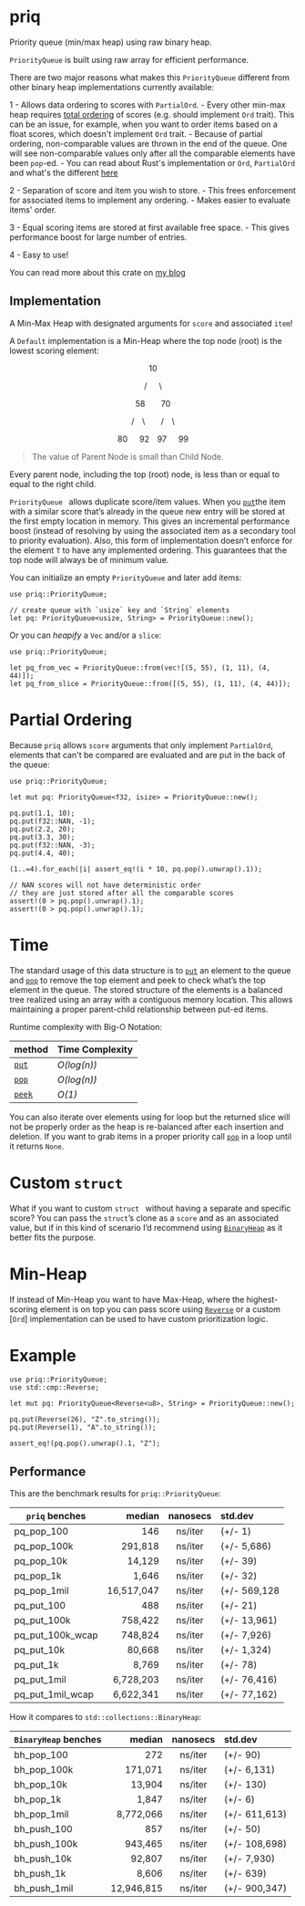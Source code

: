 # priq

Priority queue (min/max heap) using raw binary heap.

`PriorityQueue` is built using raw array for efficient performance.

There are two major reasons what makes this `PriorityQueue` different from
other binary heap implementations currently available:

1 - Allows data ordering to scores with `PartialOrd`.
    - Every other min-max heap requires [total ordering](https://bit.ly/3GCWvYL) 
    of scores (e.g. should implement `Ord` trait). This can be an issue, 
    for example, when you want to order items based on a float scores, 
    which doesn't implement `Ord` trait.
    - Because of partial ordering, non-comparable values are thrown in 
    the end of the queue. One will see non-comparable values only after all 
    the comparable elements have been `pop`-ed.
    - You can read about Rust's implementation or `Ord`, `PartialOrd` and 
    what's the different [here](https://bit.ly/3J7NwQI)

2 - Separation of score and item you wish to store.
    - This frees enforcement for associated items to implement any ordering.
    - Makes easier to evaluate items' order.

3 - Equal scoring items are stored at first available free space.
    - This gives performance boost for large number of entries.

4 - Easy to use!

You can read more about this crate on [my blog](https://www.bexxmodd.com)

## Implementation

A Min-Max Heap with designated arguments for `score` and associated `item`!

A `Default` implementation is a Min-Heap where the top node (root) is the 
lowest scoring element:

<center><p>10<p></center>
<center><p>/&emsp;&ensp;\</p></center>
<center><p>58&emsp;&emsp;70</p></center>
<center><p>/&emsp;\&emsp;&emsp;/&emsp;\</p></center>
<center><p>80&emsp;&ensp;92&emsp;97&emsp;&ensp;99</p></center>

> The value of Parent Node is small than Child Node.

Every parent node, including the top (root) node, is less than or equal to 
equal to the right child.

`PriorityQueue ` allows duplicate score/item values. When you [`put`]the 
item with a similar score that’s already in the queue new entry will be 
stored at the first empty location in memory. This gives an incremental 
performance boost (instead of resolving by using the associated item as a 
secondary tool to priority evaluation). Also, this form of implementation 
doesn’t enforce for the element `T` to have any implemented ordering. This
guarantees that the top node will always be of minimum value.

You can initialize an empty `PriorityQueue` and later add items:

```
use priq::PriorityQueue;

// create queue with `usize` key and `String` elements
let pq: PriorityQueue<usize, String> = PriorityQueue::new();
```

Or you can _heapify_ a `Vec` and/or a `slice`:

```
use priq::PriorityQueue;

let pq_from_vec = PriorityQueue::from(vec![(5, 55), (1, 11), (4, 44)]);
let pq_from_slice = PriorityQueue::from([(5, 55), (1, 11), (4, 44)]);
```

# Partial Ordering

Because `priq` allows `score` arguments that only implement `PartialOrd`, 
elements that can't be compared are evaluated and are put in the back of
the queue:

```
use priq::PriorityQueue;

let mut pq: PriorityQueue<f32, isize> = PriorityQueue::new();

pq.put(1.1, 10);
pq.put(f32::NAN, -1);
pq.put(2.2, 20);
pq.put(3.3, 30);
pq.put(f32::NAN, -3);
pq.put(4.4, 40);

(1..=4).for_each(|i| assert_eq!(i * 10, pq.pop().unwrap().1));

// NAN scores will not have deterministic order
// they are just stored after all the comparable scores
assert!(0 > pq.pop().unwrap().1);
assert!(0 > pq.pop().unwrap().1);
```

# Time

The standard usage of this data structure is to [`put`] an element to the 
queue and [`pop`] to remove the top element and peek to check what’s the 
top element in the queue. The stored structure of the elements is a balanced
tree realized using an array with a contiguous memory location. This allows
maintaining a proper parent-child relationship between put-ed items.

[`put`]: PriorityQueue::put
[`peek`]: PriorityQueue::peek
[`pop`]: PriorityQueue::pop


Runtime complexity with Big-O Notation:

| method    | Time Complexity |
|-----------|-----------------|
| [`put`]   | _O(log(n))_     |
| [`pop`]   | _O(log(n))_     |
| [`peek`]  | _O(1)_          |

You can also iterate over elements using for loop but the returned slice 
will not be properly order as the heap is re-balanced after each insertion 
and deletion. If you want to grab items in a proper priority call [`pop`] 
in a loop until it returns `None`.


# Custom `struct`

What if you want to custom `struct ` without having a separate and 
specific score? You can pass the `struct`’s clone as a `score` and as an 
associated value, but if in this kind of scenario I’d recommend using
[`BinaryHeap`] as it better fits the purpose.


# Min-Heap

If instead of Min-Heap you want to have Max-Heap, where the highest-scoring 
element is on top you can pass score using [`Reverse`] or a custom [`Ord`] 
implementation can be used to have custom prioritization logic.

[`BinaryHeap`]: std::collections::BinaryHeap
[`Reverse`]: std::cmp::Reverse

# Example

```
use priq::PriorityQueue;
use std::cmp::Reverse;

let mut pq: PriorityQueue<Reverse<u8>, String> = PriorityQueue::new();

pq.put(Reverse(26), "Z".to_string());
pq.put(Reverse(1), "A".to_string());

assert_eq!(pq.pop().unwrap().1, "Z");
```

## Performance

This are the benchmark results for `priq::PriorityQueue`:


| `priq` benches | median | nanosecs | std.dev |
|-----|-------:|:----------:|:--------|
| pq_pop_100      |        146 | ns/iter | (+/- 1)
| pq_pop_100k     |    291,818 | ns/iter | (+/- 5,686)
| pq_pop_10k      |     14,129 | ns/iter | (+/- 39)
| pq_pop_1k       |      1,646 | ns/iter | (+/- 32)
| pq_pop_1mil     | 16,517,047 | ns/iter | (+/- 569,128|
| pq_put_100      |        488 | ns/iter | (+/- 21)
| pq_put_100k     |    758,422 | ns/iter | (+/- 13,961)
| pq_put_100k_wcap|    748,824 | ns/iter | (+/- 7,926)
| pq_put_10k      |     80,668 | ns/iter | (+/- 1,324)
| pq_put_1k       |      8,769 | ns/iter | (+/- 78)
| pq_put_1mil     |  6,728,203 | ns/iter | (+/- 76,416)
| pq_put_1mil_wcap|  6,622,341 | ns/iter | (+/- 77,162)


How it compares to `std::collections::BinaryHeap`:

| `BinaryHeap` benches | median | nanosecs | std.dev |
|-----|-------:|:----------:|:--------|
| bh_pop_100  |         272 | ns/iter | (+/- 90)
| bh_pop_100k |     171,071 | ns/iter | (+/- 6,131)
| bh_pop_10k  |      13,904 | ns/iter | (+/- 130)
| bh_pop_1k   |       1,847 | ns/iter | (+/- 6)
| bh_pop_1mil |   8,772,066 | ns/iter | (+/- 611,613)
| bh_push_100 |         857 | ns/iter | (+/- 50)
| bh_push_100k|     943,465 | ns/iter | (+/- 108,698)
| bh_push_10k |      92,807 | ns/iter | (+/- 7,930)
| bh_push_1k  |       8,606 | ns/iter | (+/- 639)
| bh_push_1mil|  12,946,815 | ns/iter | (+/- 900,347)

